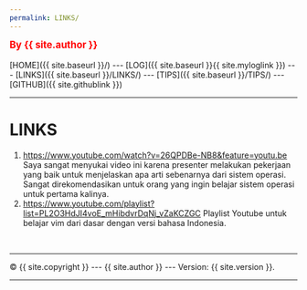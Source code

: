 ```yaml
---
permalink: LINKS/
---
```

<span style="color:red; font-weight:bold; font-size:larger;">By {{ site.author }}</span>
<br><br>
[HOME]({{ site.baseurl }}/) ---
[LOG]({{ site.baseurl }}{{ site.myloglink }}) ---
[LINKS]({{ site.baseurl }}/LINKS/) ---
[TIPS]({{ site.baseurl }}/TIPS/) ---
[GITHUB]({{ site.githublink }})
<br>
<hr>

# LINKS

1. https://www.youtube.com/watch?v=26QPDBe-NB8&feature=youtu.be
   Saya sangat menyukai video ini karena presenter melakukan pekerjaan yang baik untuk menjelaskan apa arti sebenarnya dari sistem operasi. Sangat direkomendasikan untuk orang    yang ingin belajar sistem operasi untuk pertama kalinya.
2. https://www.youtube.com/playlist?list=PL2O3HdJI4voE_mHibdvrDqNj_vZaKCZGC
   Playlist Youtube untuk belajar vim dari dasar dengan versi bahasa Indonesia.

<br>
<hr>
&copy; {{ site.copyright }} --- {{ site.author }} --- Version: {{ site.version }}.
<hr>
<br>

